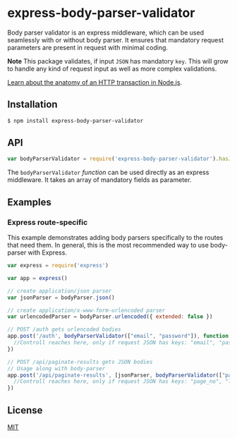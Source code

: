 # express-body-parser-validator

Body parser validator is an express middleware, which can be used seamlessly with or without body parser. It ensures that mandatory request parameters are present in request with minimal coding.


**Note** This package validates, if input `JSON` has mandatory `key`. This will grow to handle any kind of request input as well as more complex validations. 

[Learn about the anatomy of an HTTP transaction in Node.js](https://nodejs.org/en/docs/guides/anatomy-of-an-http-transaction/).


## Installation

```sh
$ npm install express-body-parser-validator
```

## API

<!-- eslint-disable no-unused-vars -->

```js
var bodyParserValidator = require('express-body-parser-validator').hasJsonParam
```

The `bodyParserValidator` *function* can be used directly as an express middleware. It takes an array of mandatory fields as parameter. 



## Examples

### Express route-specific

This example demonstrates adding body parsers specifically to the routes that
need them. In general, this is the most recommended way to use body-parser with
Express.

```js
var express = require('express')

var app = express()

// create application/json parser
var jsonParser = bodyParser.json()

// create application/x-www-form-urlencoded parser
var urlencodedParser = bodyParser.urlencoded({ extended: false })

// POST /auth gets urlencoded bodies
app.post('/auth', bodyParserValidator(["email", "password"]), function (req, res) {
  //Controll reaches here, only if request JSON has keys: "email", "password"
})

// POST /api/paginate-results gets JSON bodies
// Usage along with body-parser
app.post('/api/paginate-results', [jsonParser, bodyParserValidator(["page_no", "limit"])], function (req, res) {
  //Controll reaches here, only if request JSON has keys: "page_no", "limit"
})
```


## License

[MIT](LICENSE)

